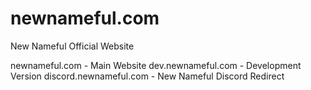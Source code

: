 # newnameful.com

New Nameful Official Website

newnameful.com         - Main Website
dev.newnameful.com     - Development Version
discord.newnameful.com - New Nameful Discord Redirect
